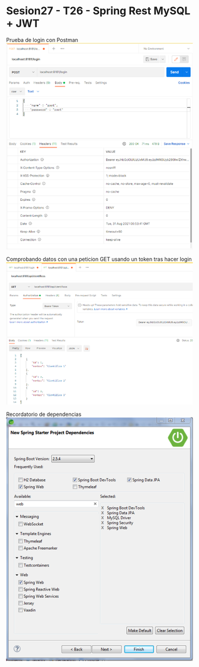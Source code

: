 # Sesion27 - T26 - Spring Rest MySQL + JWT

Prueba de login con Postman\
![Prueba de login con Postman](https://github.com/sergiogh7/sesion27-t26-spring-rest-mysql-y-jwt/blob/main/pruebaLoginToken.PNG?raw=true)

Comprobando datos con una peticion GET usando un token tras hacer login\
![Comprobando datos](https://github.com/sergiogh7/sesion27-t26-spring-rest-mysql-y-jwt/blob/main/ComprobandoDatos.png?raw=true)

Recordatorio de dependencias\
![Recordatorio de dependencias](https://github.com/sergiogh7/sesion27-t26-spring-rest-mysql-y-jwt/blob/main/dependencias%20recordatorio.png?raw=true)
